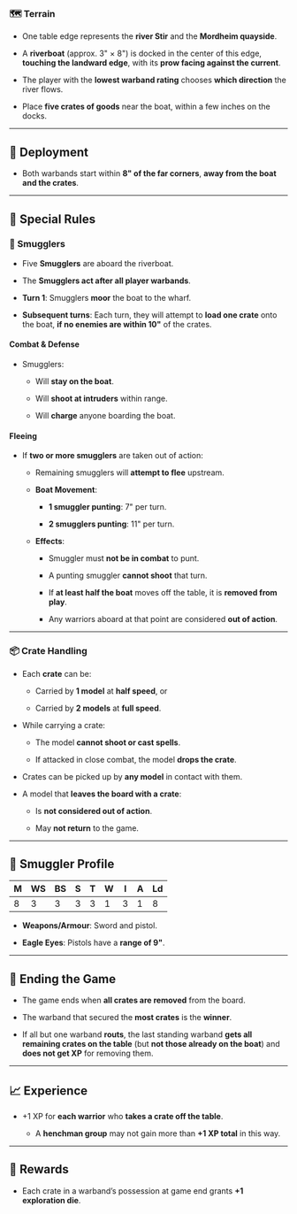 ### 🗺️ Terrain

- One table edge represents the **river Stir** and the **Mordheim quayside**.
    
- A **riverboat** (approx. 3" × 8") is docked in the center of this edge, **touching the landward edge**, with its **prow facing against the current**.
    
- The player with the **lowest warband rating** chooses **which direction** the river flows.
    
- Place **five crates of goods** near the boat, within a few inches on the docks.
    

---

## 🚦 Deployment

- Both warbands start within **8" of the far corners**, **away from the boat and the crates**.
    

---

## 🧭 Special Rules

### 🛶 Smugglers

- Five **Smugglers** are aboard the riverboat.
    
- The **Smugglers act after all player warbands**.
    
- **Turn 1**: Smugglers **moor** the boat to the wharf.
    
- **Subsequent turns**: Each turn, they will attempt to **load one crate** onto the boat, **if no enemies are within 10"** of the crates.
    

#### Combat & Defense

- Smugglers:
    
    - Will **stay on the boat**.
        
    - Will **shoot at intruders** within range.
        
    - Will **charge** anyone boarding the boat.
        

#### Fleeing

- If **two or more smugglers** are taken out of action:
    
    - Remaining smugglers will **attempt to flee** upstream.
        
    - **Boat Movement**:
        
        - **1 smuggler punting**: 7" per turn.
            
        - **2 smugglers punting**: 11" per turn.
            
    - **Effects**:
        
        - Smuggler must **not be in combat** to punt.
            
        - A punting smuggler **cannot shoot** that turn.
            
        - If **at least half the boat** moves off the table, it is **removed from play**.
            
        - Any warriors aboard at that point are considered **out of action**.
            

---

### 📦 Crate Handling

- Each **crate** can be:
    
    - Carried by **1 model** at **half speed**, or
        
    - Carried by **2 models** at **full speed**.
        
- While carrying a crate:
    
    - The model **cannot shoot or cast spells**.
        
    - If attacked in close combat, the model **drops the crate**.
        
- Crates can be picked up by **any model** in contact with them.
    
- A model that **leaves the board with a crate**:
    
    - Is **not considered out of action**.
        
    - May **not return** to the game.
        

---

## 🧍 Smuggler Profile

|M|WS|BS|S|T|W|I|A|Ld|
|---|---|---|---|---|---|---|---|---|
|8|3|3|3|3|1|3|1|8|

- **Weapons/Armour**: Sword and pistol.
    
- **Eagle Eyes**: Pistols have a **range of 9"**.
    

---

## 🏁 Ending the Game

- The game ends when **all crates are removed** from the board.
    
- The warband that secured the **most crates** is the **winner**.
    
- If all but one warband **routs**, the last standing warband **gets all remaining crates on the table** (but **not those already on the boat**) and **does not get XP** for removing them.
    

---

## 📈 Experience

- +1 XP for **each warrior** who **takes a crate off the table**.
    
    - A **henchman group** may not gain more than **+1 XP total** in this way.
        

---

## 🎁 Rewards

- Each crate in a warband’s possession at game end grants **+1 exploration die**.
